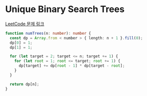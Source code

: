 # Unique Binary Search Trees

[LeetCode 문제 링크](https://leetcode.com/problems/unique-binary-search-trees)

```typescript
function numTrees(n: number): number {
  const dp = Array.from < number > { length: n + 1 }.fill(0);
  dp[0] = 1;
  dp[1] = 1;

  for (let target = 2; target <= n; target += 1) {
    for (let root = 1; root <= target; root += 1) {
      dp[target] += dp[root - 1] * dp[target - root];
    }
  }

  return dp[n];
}
```
